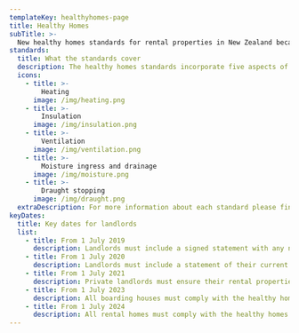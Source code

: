 ```yaml
---
templateKey: healthyhomes-page
title: Healthy Homes
subTitle: >-
  New healthy homes standards for rental properties in New Zealand became law on 1 July 2019. The standards will play a significant role in maintaining and improving the quality of the rental properties. These standards will help ensure landlords have healthier, safer properties and lower maintenance costs for their investments.
standards:
  title: What the standards cover
  description: The healthy homes standards incorporate five aspects of a property, which all contribute to a warm and dry home.
  icons:
    - title: >-
        Heating
      image: /img/heating.png
    - title: >-
        Insulation
      image: /img/insulation.png
    - title: >-
        Ventilation
      image: /img/ventilation.png
    - title: >-
        Moisture ingress and drainage
      image: /img/moisture.png
    - title: >-
        Draught stopping
      image: /img/draught.png
  extraDescription: For more information about each standard please find here - https://www.tenancy.govt.nz/healthy-homes/about-the-healthy-homes-standards/
keyDates:
  title: Key dates for landlords
  list:
    - title: From 1 July 2019
      description: Landlords must include a signed statement with any new, varied or renewed tenancy agreement that they will comply, or already do comply, with the healthy homes standards.
    - title: From 1 July 2020
      description: Landlords must include a statement of their current level of compliance with the healthy homes standards in any new, varied or renewed tenancy agreement.
    - title: From 1 July 2021
      description: Private landlords must ensure their rental properties comply with the healthy homes standards within 90 days of any new, or renewed, tenancy.
    - title: From 1 July 2023
      description: All boarding houses must comply with the healthy homes standards.
    - title: From 1 July 2024
      description: All rental homes must comply with the healthy homes standards.
---
```

